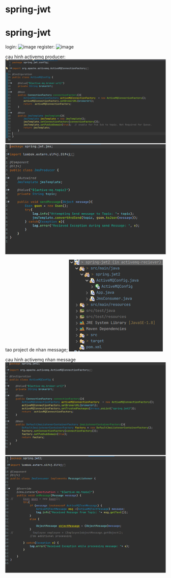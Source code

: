 # spring-jwt

# spring-jwt

login:
![image](https://user-images.githubusercontent.com/43205454/190881356-43783dbd-06d1-445d-94e6-f936f47b5226.png)
register:
![image](https://user-images.githubusercontent.com/43205454/190881365-6a1f786a-8b94-4938-8b5e-c19efc4c2781.png)

cau hinh activemq producer:
![Getting Started](./images/cau-hinh-ben-gui.PNG)
![Getting Started](./images/producer.PNG)

tao project de nhan message;
![Getting Started](./images/tao-project-nhan.PNG)

cau hinh activemq nhan message
![Getting Started](./images/cau-hinh-ben-nhan.PNG)
![Getting Started](./images/consumer.PNG)
